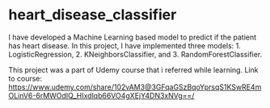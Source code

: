 # heart_disease_classifier
I have developed a Machine Learning based model to predict if the patient has heart disease. In this project, I have implemented three models: 1. LogisticRegression, 2. KNeighborsClassifier, and 3. RandomForestClassifier.

This project was a part of Udemy course that i referred while learning. 
Link to course: https://www.udemy.com/share/102vAM3@3GFqaGSzBqoYprsqS1KSwRE4mOLinV6-6rMWOdIQ_HIxdlqb66VO4gXEjY4DN3xNVg==/
